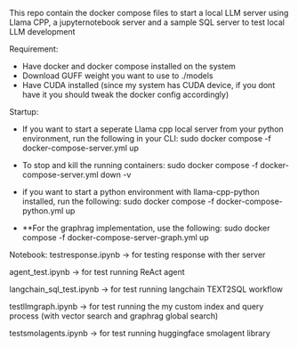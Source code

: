 This repo contain the docker compose files to start a local LLM server using Llama CPP, a jupyternotebook server and a sample SQL server to test local LLM development

Requirement:
- Have docker and docker compose installed on the system
- Download GUFF weight you want to use to ./models
- Have CUDA installed (since my system has CUDA device, if you dont have it you should tweak the docker config accordingly)

Startup:
- If you want to start a seperate Llama cpp local server from your python environment, run the following in your CLI:
sudo docker compose -f docker-compose-server.yml up

- To stop and kill the running containers:
sudo docker compose -f docker-compose-server.yml down -v

- if you want to start a python environment with llama-cpp-python installed, run the following:
sudo docker compose -f docker-compose-python.yml up

- **For the graphrag implementation, use the following:
sudo docker compose -f docker-compose-server-graph.yml up

Notebook:
testresponse.ipynb -> for testing response with ther server

agent_test.ipynb -> for test running ReAct agent

langchain_sql_test.ipynb -> for test running langchain TEXT2SQL workflow

testllmgraph.ipynb -> for test running the my custom index and query process (with vector search and graphrag global search)

testsmolagents.ipynb -> for test running huggingface smolagent library 
